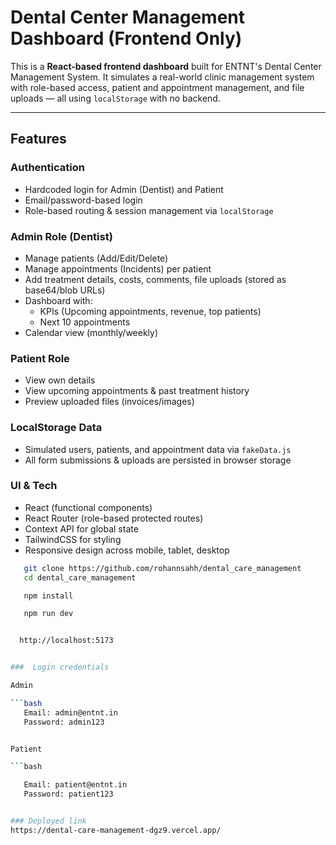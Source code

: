 #  Dental Center Management Dashboard (Frontend Only)

This is a **React-based frontend dashboard** built for ENTNT's Dental Center Management System. It simulates a real-world clinic management system with role-based access, patient and appointment management, and file uploads — all using `localStorage` with no backend.

---

##  Features

###  Authentication
- Hardcoded login for Admin (Dentist) and Patient
- Email/password-based login
- Role-based routing & session management via `localStorage`

###  Admin Role (Dentist)
- Manage patients (Add/Edit/Delete)
- Manage appointments (Incidents) per patient
- Add treatment details, costs, comments, file uploads (stored as base64/blob URLs)
- Dashboard with:
  - KPIs (Upcoming appointments, revenue, top patients)
  - Next 10 appointments
- Calendar view (monthly/weekly)

###  Patient Role
- View own details
- View upcoming appointments & past treatment history
- Preview uploaded files (invoices/images)

###  LocalStorage Data
- Simulated users, patients, and appointment data via `fakeData.js`
- All form submissions & uploads are persisted in browser storage

###  UI & Tech
- React (functional components)
- React Router (role-based protected routes)
- Context API for global state
- TailwindCSS for styling
- Responsive design across mobile, tablet, desktop


```bash
   git clone https://github.com/rohannsahh/dental_care_management
   cd dental_care_management

   npm install

   npm run dev


  http://localhost:5173


###  Login credentials

Admin

```bash
   Email: admin@entnt.in
   Password: admin123


Patient

```bash

   Email: patient@entnt.in
   Password: patient123


### Deployed link
https://dental-care-management-dgz9.vercel.app/